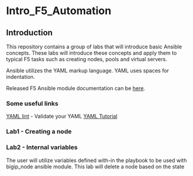 # Intro_F5_Automation

## Introduction
This repository contains a group of labs that will introduce basic Ansible concepts. These labs will introduce these concepts and apply them to typical F5 tasks such as creating nodes, pools and virtual servers.  

Ansible utilizes the YAML markup language.  YAML uses spaces for indentation.

Released F5 Ansible module documentation can be [here](http://docs.ansible.com/ansible/latest/list_of_network_modules.html#f5).

### Some useful links 
[YAML lint](http://www.yamllint.com/) - Validate your YAML 
[YAML Tutorial](https://gettaurus.org/docs/YAMLTutorial/) 


### Lab1 - Creating a node 

### Lab2 - Internal variables
The user will utilize variables defined with-in the playbook to be used with bigip_node ansible module.  This lab will delete a node based on the state 